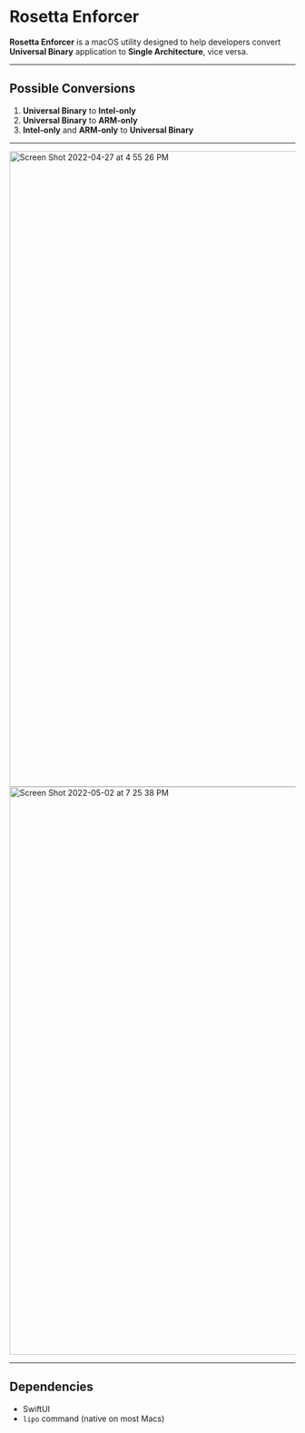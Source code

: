 # Rosetta Enforcer
**Rosetta Enforcer** is a macOS utility designed to help developers convert **Universal Binary** application to **Single Architecture**, vice versa.

---

## Possible Conversions

1. **Universal Binary** to **Intel-only**
2. **Universal Binary** to **ARM-only**
3. **Intel-only** and **ARM-only** to **Universal Binary**

---

<img width="1119" alt="Screen Shot 2022-04-27 at 4 55 26 PM" src="https://user-images.githubusercontent.com/35755386/165629451-8a387c61-5d78-45e9-aef5-ecb53af24aab.png">

<img width="1000" alt="Screen Shot 2022-05-02 at 7 25 38 PM" src="https://user-images.githubusercontent.com/35755386/166342011-0adf3649-a007-4410-ac48-83dba0020573.png">

---

## Dependencies

- SwiftUI
- ```lipo``` command (native on most Macs)
